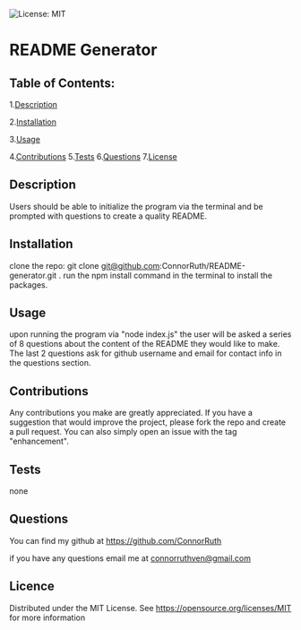 
  ![License: MIT](https://img.shields.io/badge/License-MIT-yellow.svg)
# README Generator
## Table of Contents:
1.[Description](##-Description)

2.[Installation](##-Installation)

3.[Usage](##-Usage)

4.[Contributions](##-Contributions)
5.[Tests](##-Tests)
6.[Questions](##-Questions)
7.[License](##-License)

## Description
Users should be able to initialize the program via the terminal and be prompted with questions to create a quality README.

## Installation
clone the repo: git clone git@github.com:ConnorRuth/README-generator.git . run the npm install command in the terminal to install the packages.

## Usage
upon running the program via "node index.js" the user will be asked a series of 8 questions about the content of the README they would like to make. The last 2 questions ask for github username and email for contact info in the questions section.

## Contributions
Any contributions you make are greatly appreciated. If you have a suggestion that would improve the project, please fork the repo and create a pull request. You can also simply open an issue with the tag "enhancement".

## Tests
none

## Questions
You can find my github at https://github.com/ConnorRuth

if you have any questions email me at connorruthven@gmail.com
## Licence
  Distributed under the MIT License. See https://opensource.org/licenses/MIT for more information